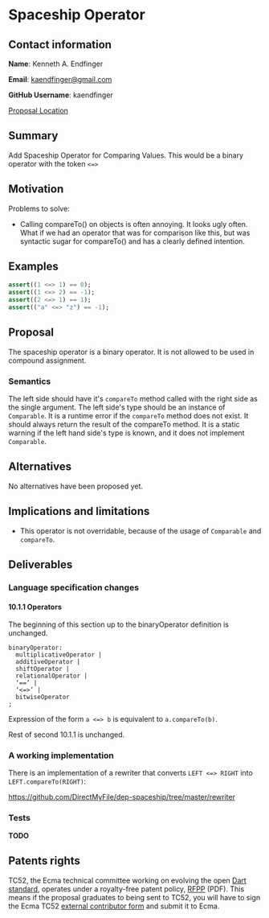 # Spaceship Operator

## Contact information

**Name**: Kenneth A. Endfinger

**Email**: kaendfinger@gmail.com

**GitHub Username**: kaendfinger

[Proposal Location](https://github.com/DirectMyFile/dep-spaceship)

## Summary

Add Spaceship Operator for Comparing Values. This would be a binary operator with the token `<=>`

## Motivation

Problems to solve:

- Calling compareTo() on objects is often annoying. It looks ugly often. What if we had an operator that was for comparison like this, but was syntactic sugar for compareTo() and has a clearly defined intention.

## Examples

```dart
assert((1 <=> 1) == 0);
assert((1 <=> 2) == -1);
assert((2 <=> 1) == 1);
assert(("a" <=> "z") == -1);
```

## Proposal

The spaceship operator is a binary operator. It is not allowed to be used in compound assignment.

### Semantics

The left side should have it's `compareTo` method called with the right side as the single argument.
The left side's type should be an instance of `Comparable`.
It is a runtime error if the `compareTo` method does not exist.
It should always return the result of the compareTo method.
It is a static warning if the left hand side's type is known, and it does not implement `Comparable`.

## Alternatives

No alternatives have been proposed yet.

## Implications and limitations

- This operator is not overridable, because of the usage of `Comparable` and `compareTo`.

## Deliverables

### Language specification changes

#### 10.1.1 Operators

The beginning of this section up to the binaryOperator definition is unchanged.

```
binaryOperator:
  multiplicativeOperator |
  additiveOperator |
  shiftOperator |
  relationalOperator |
  ‘==’ |
  ‘<=>’ |
  bitwiseOperator
;
```

Expression of the form `a <=> b` is equivalent to `a.compareTo(b)`.

Rest of second 10.1.1 is unchanged.

### A working implementation

There is an implementation of a rewriter that converts `LEFT <=> RIGHT` into `LEFT.compareTo(RIGHT)`:

https://github.com/DirectMyFile/dep-spaceship/tree/master/rewriter

### Tests

**TODO**

## Patents rights

TC52, the Ecma technical committee working on evolving the open [Dart standard][], operates under a royalty-free patent policy, [RFPP][] (PDF). This means if the proposal graduates to being sent to TC52, you will have to sign the Ecma TC52 [external contributor form][] and submit it to Ecma.

[tex]: http://www.latex-project.org/
[language spec]: https://www.dartlang.org/docs/spec/
[dart standard]: http://www.ecma-international.org/publications/standards/Ecma-408.htm
[rfpp]: http://www.ecma-international.org/memento/TC52%20policy/Ecma%20Experimental%20TC52%20Royalty-Free%20Patent%20Policy.pdf
[external contributor form]: http://www.ecma-international.org/memento/TC52%20policy/Contribution%20form%20to%20TC52%20Royalty%20Free%20Task%20Group%20as%20a%20non-member.pdf
